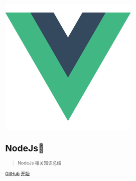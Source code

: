 ![logo](logo.png)

# NodeJs🤔

> NodeJs 相关知识总结

[GitHub](https://github.com/treecrow/docsify-books)
[开始](README.md)